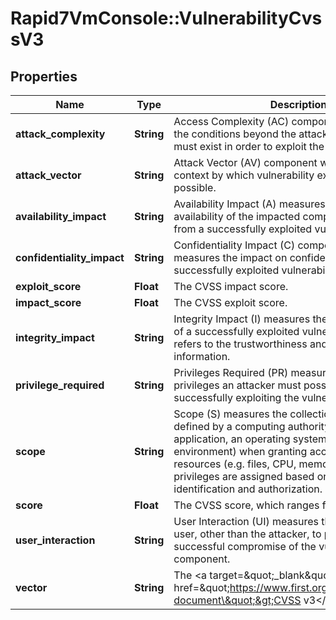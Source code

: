 # Rapid7VmConsole::VulnerabilityCvssV3

## Properties
Name | Type | Description | Notes
------------ | ------------- | ------------- | -------------
**attack_complexity** | **String** | Access Complexity (AC) component with measures the conditions beyond the attacker&#39;s control that must exist in order to exploit the vulnerability.  | Access Complexity      | Description                                                              |  | ---------------------- | ------------------------------------------------------------------------ |  | Low (&#x60;\&quot;L\&quot;&#x60;)            | Specialized access conditions or extenuating circumstances do not exist. |  | High (&#x60;\&quot;H\&quot;&#x60;)           | A successful attack depends on conditions beyond the attacker&#39;s control. | | [optional] 
**attack_vector** | **String** | Attack Vector (AV) component which measures context by which vulnerability exploitation is possible.  | Access Vector          | Description                                                              |  | ---------------------- | ------------------------------------------------------------------------ |  | Local (&#x60;\&quot;L\&quot;&#x60;)          | A vulnerability exploitable with only local access requires the attacker to have either physical access to the vulnerable system or a local (shell) account. |  | Adjacent (&#x60;\&quot;A\&quot;&#x60;)       | A vulnerability exploitable with adjacent network access requires the attacker to have access to either the broadcast or collision domain of the vulnerable software. |  | Network (&#x60;\&quot;N\&quot;&#x60;)        | A vulnerability exploitable with network access means the vulnerable software is bound to the network stack and the attacker does not require local network access or local access. Such a vulnerability is often termed \&quot;remotely exploitable\&quot;. |   | [optional] 
**availability_impact** | **String** | Availability Impact (A) measures the impact to the availability of the impacted component resulting from a successfully exploited vulnerability.  | Availability Impact        | Description  |  | -------------------------- | ------------ |  | High (&#x60;\&quot;H\&quot;&#x60;)               | There is total loss of availability, resulting in the attacker being able to fully deny access to resources in the impacted component; this loss is either sustained (while the attacker continues to deliver the attack) or persistent (the condition persists even after the attack has completed). |  | Low (&#x60;\&quot;L\&quot;&#x60;)                | There is reduced performance or interruptions in resource availability. Even if repeated exploitation of the vulnerability is possible, the attacker does not have the ability to completely deny service to legitimate users. |  | None (&#x60;\&quot;N\&quot;&#x60;)               | There is no impact to availability within the impacted component. | | [optional] 
**confidentiality_impact** | **String** | Confidentiality Impact (C) component which measures the impact on confidentiality of a successfully exploited vulnerability.  | Confidentiality Impact     | Description  |  | -------------------------- | ------------ |  | High (&#x60;\&quot;H\&quot;&#x60;)               | There is total loss of confidentiality, resulting in all resources within the impacted component being divulged to the attacker. |  | Low (&#x60;\&quot;L\&quot;&#x60;)                | There is some loss of confidentiality. Access to some restricted information is obtained, but the attacker does not have control over what information is obtained, or the amount or kind of loss is constrained. |  | None (&#x60;\&quot;N\&quot;&#x60;)               | There is no loss of confidentiality within the impacted component. | | [optional] 
**exploit_score** | **Float** | The CVSS impact score. | [optional] 
**impact_score** | **Float** | The CVSS exploit score. | [optional] 
**integrity_impact** | **String** | Integrity Impact (I) measures the impact to integrity of a successfully exploited vulnerability. Integrity refers to the trustworthiness and veracity of information.  | Integrity Impact    | Description  |  | ------------------- | ------------ |  | High (&#x60;\&quot;H\&quot;&#x60;)        | There is a total loss of integrity, or a complete loss of protection. |  | Low (&#x60;\&quot;L\&quot;&#x60;)         | Modification of data is possible, but the attacker does not have control over the consequence of a modification, or the amount of modification is constrained. |  | None (&#x60;\&quot;N\&quot;&#x60;)        | There is no loss of integrity within the impacted component. | | [optional] 
**privilege_required** | **String** | Privileges Required (PR) measures the level of privileges an attacker must possess before successfully exploiting the vulnerability.  | Privileges Required (PR)     | Description                                                              |  | ---------------------------- | ------------------------------------------------------------------------ |  | None (&#x60;\&quot;N\&quot;&#x60;)                 | The attacker is unauthorized prior to attack, and therefore does not require any access to settings or files to carry out an attack. |  | Low (&#x60;\&quot;L\&quot;&#x60;)                  | The attacker is authorized with (i.e. requires) privileges that provide basic user capabilities that could normally affect only settings and files owned by a user. |  | High (&#x60;\&quot;H\&quot;&#x60;)                 | The attacker is authorized with (i.e. requires) privileges that provide significant (e.g. administrative) control over the vulnerable component that could affect component-wide settings and files. | | [optional] 
**scope** | **String** | Scope (S) measures the collection of privileges defined by a computing authority (e.g. an application, an operating system, or a sandbox environment) when granting access to computing resources (e.g. files, CPU, memory, etc). These privileges are assigned based on some method of identification and authorization.  | Scope (S)            | Description                                                              |  | -------------------- | ------------------------------------------------------------------------ |  | Unchanged (&#x60;\&quot;U\&quot;&#x60;)    | An exploited vulnerability can only affect resources managed by the same authority. In this case the vulnerable component and the impacted component are the same. |  | Changed (&#x60;\&quot;C\&quot;&#x60;)      | An exploited vulnerability can affect resources beyond the authorization privileges intended by the vulnerable component. In this case the vulnerable component and the impacted component are different. | | [optional] 
**score** | **Float** | The CVSS score, which ranges from 0-10. | [optional] 
**user_interaction** | **String** | User Interaction (UI) measures the requirement for a user, other than the attacker, to participate in the successful compromise of the vulnerable component.  | User Interaction (UI)        | Description                                                               |  | ---------------------------- | ------------------------------------------------------------------------- |  | None (&#x60;\&quot;N\&quot;&#x60;)                 | The vulnerable system can be exploited without interaction from any user. |  | Required (&#x60;\&quot;R\&quot;&#x60;)             | Successful exploitation of this vulnerability requires a user to take some action before the vulnerability can be exploited. | | [optional] 
**vector** | **String** | The &lt;a target&#x3D;\&quot;_blank\&quot; href&#x3D;\&quot;https://www.first.org/cvss/specification-document\&quot;&gt;CVSS v3&lt;/a&gt; vector. | [optional] 


